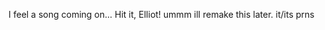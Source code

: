 I feel a song coming on... Hit it, Elliot!
ummm ill remake this later. it/its prns


<!---
phighterfifteen/phighterfifteen is a ✨ special ✨ repository because its `README.md` (this file) appears on your GitHub profile.
You can click the Preview link to take a look at your changes.
--->
